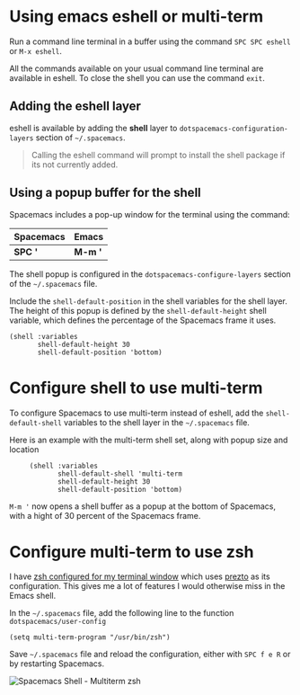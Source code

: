 # Using emacs eshell or multi-term

Run a command line terminal in a buffer using the command `SPC SPC eshell` or `M-x eshell`.

All the commands available on your usual command line terminal are available in eshell.  To close the shell you can use the command `exit`.


## Adding the eshell layer

eshell is available by adding the **shell** layer to `dotspacemacs-configuration-layers` section of `~/.spacemacs`.

> Calling the eshell command will prompt to install the shell package if its not currently added.


## Using a popup buffer for the shell

Spacemacs includes a pop-up window for the terminal using the command:

| Spacemacs | Emacs     |
|-----------|-----------|
| **SPC '** | **M-m '** |


The shell popup is configured in the `dotspacemacs-configure-layers` section of the `~/.spacemacs` file.

Include the `shell-default-position` in the shell variables for the shell layer.  The height of this popup is defined by the `shell-default-height` shell variable, which defines the percentage of the Spacemacs frame it uses.

```
(shell :variables
       shell-default-height 30
       shell-default-position 'bottom)
```


# Configure shell to use multi-term

To configure Spacemacs to use multi-term instead of eshell, add the `shell-default-shell` variables to the shell layer in the `~/.spacemacs` file.

Here is an example with the multi-term shell set, along with popup size and location

```
     (shell :variables
            shell-default-shell 'multi-term
            shell-default-height 30
            shell-default-position 'bottom)

```

`M-m '` now opens a shell buffer as a popup at the bottom of Spacemacs, with a hight of 30 percent of the Spacemacs frame.


# Configure multi-term to use zsh

I have [zsh configured for my terminal window](http://jr0cket.co.uk/2013/09/hey-prezto-zsh-for-command-line-heaven.html) which uses [prezto](https://github.com/sorin-ionescu/prezto) as its configuration.  This gives me a lot of features I would otherwise miss in the Emacs shell.

In the `~/.spacemacs` file, add the following line to the function `dotspacemacs/user-config`

```
(setq multi-term-program "/usr/bin/zsh")
```

Save `~/.spacemacs` file and reload the configuration, either with `SPC f e R` or by restarting Spacemacs.

![Spacemacs Shell - Multiterm zsh](/image/spacemacs-shell-popup-multiterm-zsh.png) 
